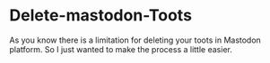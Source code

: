 # Delete-mastodon-Toots
As you know there is a limitation for deleting your toots in Mastodon platform. So I just wanted to make the process a little easier. 
